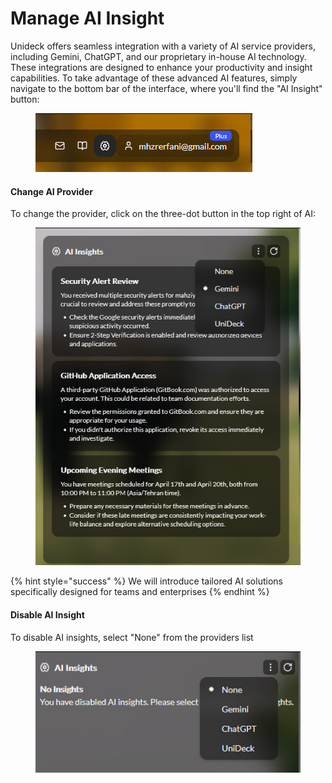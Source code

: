 # Manage AI Insight

Unideck offers seamless integration with a variety of AI service providers, including Gemini, ChatGPT, and our proprietary in-house AI technology. These integrations are designed to enhance your productivity and insight capabilities. To take advantage of these advanced AI features, simply navigate to the bottom bar of the interface, where you'll find the "AI Insight" button:

<figure><img src="../.gitbook/assets/image (7).png" alt=""><figcaption></figcaption></figure>

#### Change AI Provider

To change the provider, click on the three-dot button in the top right of AI:

<figure><img src="../.gitbook/assets/image (12).png" alt=""><figcaption></figcaption></figure>

{% hint style="success" %}
We will introduce tailored AI solutions specifically designed for teams and enterprises
{% endhint %}

#### Disable AI Insight

To disable AI insights, select "None" from the providers list

<figure><img src="../.gitbook/assets/image (13).png" alt=""><figcaption></figcaption></figure>
